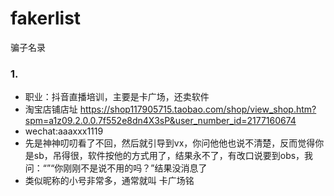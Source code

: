 # fakerlist
骗子名录

### 1.
- 职业：抖音直播培训，主要是卡广场，还卖软件
- 淘宝店铺店址  https://shop117905715.taobao.com/shop/view_shop.htm?spm=a1z09.2.0.0.7f552e8dn4X3sP&user_number_id=2177160674
- wechat:aaaxxx1119
- 先是神神叨叨看了不回，然后就引导到vx，你问他他也说不清楚，反而觉得你是sb，吊得很，软件按他的方式用了，结果永不了，有改口说要到obs，我问：“”“你刚刚不是说不用的吗？”结果没消息了
- 类似昵称的小号非常多，通常就叫 卡广场铭
